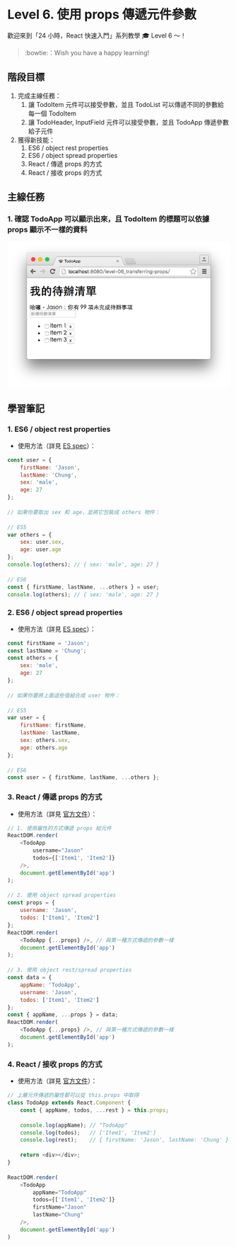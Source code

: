 # Level 6. 使用 props 傳遞元件參數

歡迎來到「24 小時，React 快速入門」系列教學 :mortar_board: Level 6 ～！
> :bowtie:：Wish you have a happy learning!


## 階段目標

1. 完成主線任務：
    1. 讓 TodoItem 元件可以接受參數，並且 TodoList 可以傳遞不同的參數給每一個 TodoItem
    2. 讓 TodoHeader, InputField 元件可以接受參數，並且 TodoApp 傳遞參數給子元件
2. 獲得新技能：
    1. ES6 / object rest properties
    2. ES6 / object spread properties
    3. React / 傳遞 props 的方式
    4. React / 接收 props 的方式

## 主線任務

### 1. 確認 TodoApp 可以顯示出來，且 TodoItem 的標題可以依據 props 顯示不一樣的資料

![DEMO](../assets/level-06_demo.png)

## 學習筆記

### 1. ES6 / object rest properties

- 使用方法（詳見 [ES spec](https://github.com/sebmarkbage/ecmascript-rest-spread)）：

```js
const user = {
    firstName: 'Jason',
    lastName: 'Chung',
    sex: 'male',
    age: 27
};

// 如果你要取出 sex 和 age，並將它包裝成 others 物件：

// ES5
var others = {
    sex: user.sex,
    age: user.age
};
console.log(others); // { sex: 'male', age: 27 }

// ES6
const { firstName, lastName, ...others } = user;
console.log(others); // { sex: 'male', age: 27 }
```

### 2. ES6 / object spread properties

- 使用方法（詳見 [ES spec](https://github.com/sebmarkbage/ecmascript-rest-spread)）：

```js
const firstName = 'Jason';
const lastName = 'Chung';
const others = {
    sex: 'male',
    age: 27
};

// 如果你要將上面這些值組合成 user 物件：

// ES5
var user = {
    firstName: firstName,
    lastName: lastName,
    sex: others.sex,
    age: others.age
};

// ES6
const user = { firstName, lastName, ...others };
```

### 3. React / 傳遞 props 的方式

- 使用方法（詳見 [官方文件](https://facebook.github.io/react/docs/transferring-props.html)）：

```js
// 1. 使用屬性的方式傳遞 props 給元件
ReactDOM.render(
    <TodoApp
        username="Jason"
        todos={['Item1', 'Item2']}
    />,
    document.getElementById('app')
);

// 2. 使用 object spread properties
const props = {
    username: 'Jason',
    todos: ['Item1', 'Item2']
};
ReactDOM.render(
    <TodoApp {...props} />, // 與第一種方式傳遞的參數一樣
    document.getElementById('app')
);

// 3. 使用 object rest/spread properties
const data = {
    appName: 'TodoApp',
    username: 'Jason',
    todos: ['Item1', 'Item2']
};
const { appName, ...props } = data;
ReactDOM.render(
    <TodoApp {...props} />, // 與第一種方式傳遞的參數一樣
    document.getElementById('app')
);
```

### 4. React / 接收 props 的方式

- 使用方法（詳見 [官方文件](https://facebook.github.io/react/docs/transferring-props.html)）：

```js
// 上層元件傳遞的屬性都可以從 this.props 中取得
class TodoApp extends React.Component {
    const { appName, todos, ...rest } = this.props;

    console.log(appName); // "TodoApp"
    console.log(todos);   // ['Item1', 'Item2']
    console.log(rest);    // { firstName: 'Jason', lastName: 'Chung' }

    return <div></div>;
}

ReactDOM.render(
    <TodoApp
        appName="TodoApp"
        todos={['Item1', 'Item2']}
        firstName="Jason"
        lastName="Chung"
    />,
    document.getElementById('app')
)
```
